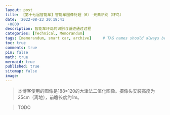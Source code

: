 ```yaml
---
layout: post
title: 【第十七届智能车】智能车图像处理（6）-元素识别（环岛）
date: '2022-08-23 20:18:41
 +0800'
description: 智能车环岛的识别与循迹通过过程
categories: [Technical, Memorandum]
tags: [memorandum, smart car, archive]     # TAG names should always be lowercase
toc: true
comments: true
pin: false
math: true
mermaid: true
published: true
sitemap: false
image: 
---
```


> 本博客使用的图像是188*120的大津法二值化图像。摄像头安装高度为25cm（离地），前瞻长度约1m。

> TODO